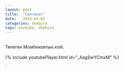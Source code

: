 ```yaml
---
layout: post
title:  "Салтанат"
date:   2015-02-01
categories: dombyra
tags: youtube, dombyra
---
```

<br>
Төлеген Момбековтың күйі.

<div><!--
Күй тарихы:&nbsp;&nbsp;&nbsp;&nbsp;  
<audio controls preload="none" style="width:480px;">
 <source src="/audio/About_Saltanat.m4a" type="audio/mp4" />
 <p>Your browser does not support HTML5 audio.</p>
 </audio>
</div>
  <p>Аудионы жүктеп алу:
 <a href="/audio/About_Saltanat.m4a">M4A</a>
 </p> -->



<div class="unit whole align-center"><br>
{% include youtubePlayer.html id="_AagSwYCmxM" %}
<br></div>

`
